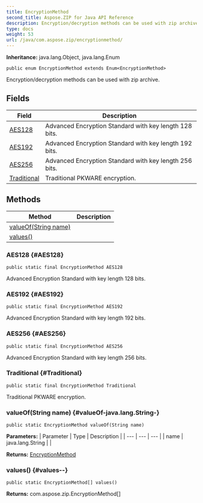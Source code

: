 ```yaml
---
title: EncryptionMethod
second_title: Aspose.ZIP for Java API Reference
description: Encryption/decryption methods can be used with zip archive.
type: docs
weight: 53
url: /java/com.aspose.zip/encryptionmethod/
---
```


**Inheritance:**
java.lang.Object, java.lang.Enum
```
public enum EncryptionMethod extends Enum<EncryptionMethod>
```

Encryption/decryption methods can be used with zip archive.
## Fields

| Field | Description |
| --- | --- |
| [AES128](#AES128) | Advanced Encryption Standard with key length 128 bits. |
| [AES192](#AES192) | Advanced Encryption Standard with key length 192 bits. |
| [AES256](#AES256) | Advanced Encryption Standard with key length 256 bits. |
| [Traditional](#Traditional) | Traditional PKWARE encryption. |
## Methods

| Method | Description |
| --- | --- |
| [valueOf(String name)](#valueOf-java.lang.String-) |  |
| [values()](#values--) |  |
### AES128 {#AES128}
```
public static final EncryptionMethod AES128
```


Advanced Encryption Standard with key length 128 bits.

### AES192 {#AES192}
```
public static final EncryptionMethod AES192
```


Advanced Encryption Standard with key length 192 bits.

### AES256 {#AES256}
```
public static final EncryptionMethod AES256
```


Advanced Encryption Standard with key length 256 bits.

### Traditional {#Traditional}
```
public static final EncryptionMethod Traditional
```


Traditional PKWARE encryption.

### valueOf(String name) {#valueOf-java.lang.String-}
```
public static EncryptionMethod valueOf(String name)
```




**Parameters:**
| Parameter | Type | Description |
| --- | --- | --- |
| name | java.lang.String |  |

**Returns:**
[EncryptionMethod](../../com.aspose.zip/encryptionmethod)
### values() {#values--}
```
public static EncryptionMethod[] values()
```




**Returns:**
com.aspose.zip.EncryptionMethod[]
